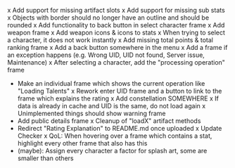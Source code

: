 x Add support for missing artifact slots
x Add support for missing sub stats
x Objects with border should no longer have an outline and should be rounded
x Add functionality to back button in select character frame
x Add weapon frame
x Add weapon icons & icons to stats
x When trying to select a character, it does not work instantly
x Add missing total points & total ranking frame
x Add a back button somewhere in the menu
x Add a frame if an exception happens (e.g. Wrong UID, UID not found, Server issue, Maintenance)
x After selecting a character, add the "processing operation" frame
 - Make an individual frame which shows the current operation like "Loading Talents"
x Rework enter UID frame and a button to link to the frame which explains the rating
x Add constellation SOMEWHERE
x If data is already in cache and UID is the same, do not load again
x Unimplemented things should show warning frame
- Add public details frame
x Cleanup of "loadX" artifact methods
- Redirect "Rating Explanation" to README.md once uploaded
x Update Checker
x QoL: When hovering over a frame which contains a stat, highlight every other frame that also has this
- (maybe): Assign every character a factor for splash art, some are smaller than others